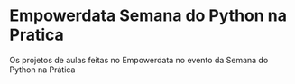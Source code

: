 # Empowerdata Semana do Python na Pratica
 Os projetos de aulas feitas no Empowerdata no evento da Semana do Python na Prática
